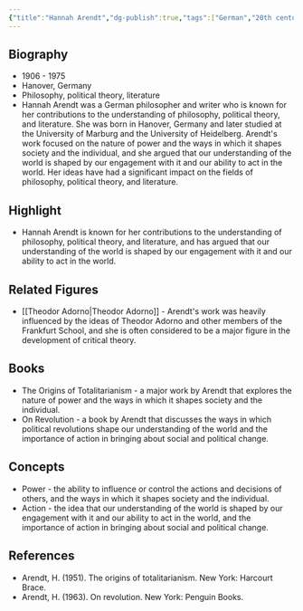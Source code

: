 ```yaml
---
{"title":"Hannah Arendt","dg-publish":true,"tags":["German","20th century","modern-era","figures"],"born-date":1906,"keywords":"Hannah Arendt, philosophy, political theory, literature","aliases":"German philosopher and writer","permalink":"/philosophers/modern-era/hannah-arendt/","dgPassFrontmatter":true}
---
```


## Biography

-   1906 - 1975
-   Hanover, Germany
-   Philosophy, political theory, literature
-   Hannah Arendt was a German philosopher and writer who is known for her contributions to the understanding of philosophy, political theory, and literature. She was born in Hanover, Germany and later studied at the University of Marburg and the University of Heidelberg. Arendt's work focused on the nature of power and the ways in which it shapes society and the individual, and she argued that our understanding of the world is shaped by our engagement with it and our ability to act in the world. Her ideas have had a significant impact on the fields of philosophy, political theory, and literature.

## Highlight

-   Hannah Arendt is known for her contributions to the understanding of philosophy, political theory, and literature, and has argued that our understanding of the world is shaped by our engagement with it and our ability to act in the world.

## Related Figures

-   [[Theodor Adorno\|Theodor Adorno]] - Arendt's work was heavily influenced by the ideas of Theodor Adorno and other members of the Frankfurt School, and she is often considered to be a major figure in the development of critical theory.

## Books

-   The Origins of Totalitarianism - a major work by Arendt that explores the nature of power and the ways in which it shapes society and the individual.
-   On Revolution - a book by Arendt that discusses the ways in which political revolutions shape our understanding of the world and the importance of action in bringing about social and political change.

## Concepts

-   Power - the ability to influence or control the actions and decisions of others, and the ways in which it shapes society and the individual.
-   Action - the idea that our understanding of the world is shaped by our engagement with it and our ability to act in the world, and the importance of action in bringing about social and political change.

## References

-   Arendt, H. (1951). The origins of totalitarianism. New York: Harcourt Brace.
-   Arendt, H. (1963). On revolution. New York: Penguin Books.